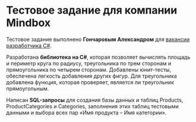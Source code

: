 # Тестовое задание для компании Mindbox
Тестовое задание выполнено **Гончаровым Александром** для [вакансии разработчика C#](https://hh.ru/vacancy/76709182).

Разработана **библиотека на C#**, которая позволяет вычислять площадь и периметр круга по радиусу, треугольника по трем сторонам и прямоугольника по четырем сторонам. Добавлены юнит-тесты, обеспечена легкость добавления других фигур. Для треугольника добавлена функция, которая проверяет, является ли треугольник прямоугольным.

Написан **SQL-запросы** для создания базы данных и таблиц Products, ProductCategories и Categories, заполнения этих таблиц тестовыми данными и выбора всех пар «Имя продукта – Имя категории».

